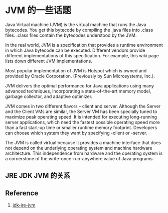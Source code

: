 # JVM 的一些话题

Java Virtual machine (JVM) is the virtual machine that runs the Java bytecodes. You get this bytecode by compiling the .java files into .class files. .class files contain the bytecodes understood by the JVM.

In the real world, JVM is a specification that provides a runtime environment in which Java bytecode can be executed. Different vendors provide different implementations of this specification. For example, this wiki page lists down different JVM implementations.

Most popular implementation of JVM is Hotspot which is owned and provided by Oracle Corporation. (Previously by Sun Microsystems, Inc.).

JVM delivers the optimal performance for Java applications using many advanced techniques, incorporating a state-of-the-art memory model, garbage collector, and adaptive optimizer.

JVM comes in two different flavors – client and server. Although the Server and the Client VMs are similar, the Server VM has been specially tuned to maximize peak operating speed. It is intended for executing long-running server applications, which need the fastest possible operating speed more than a fast start-up time or smaller runtime memory footprint. Developers can choose which system they want by specifying -client or -server.

The JVM is called virtual because it provides a machine interface that does not depend on the underlying operating system and machine hardware architecture. This independence from hardware and the operating system is a cornerstone of the write-once-run-anywhere value of Java programs.

## JRE JDK JVM 的关系

## Reference

1. [jdk-jre-jvm](https://howtodoinjava.com/java/basics/jdk-jre-jvm/)
